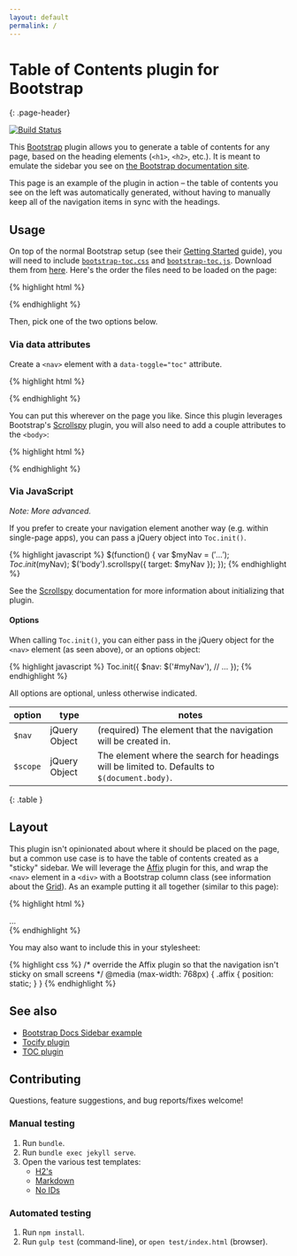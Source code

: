 ```yaml
---
layout: default
permalink: /
---
```


# Table of Contents plugin for Bootstrap
{: .page-header}

[![Build Status](https://travis-ci.org/afeld/bootstrap-toc.svg?branch=gh-pages)](https://travis-ci.org/afeld/bootstrap-toc)

This [Bootstrap](http://getbootstrap.com/) plugin allows you to generate a table of contents for any page, based on the heading elements (`<h1>`, `<h2>`, etc.). It is meant to emulate the sidebar you see on [the Bootstrap documentation site](http://getbootstrap.com/css/).

This page is an example of the plugin in action – the table of contents you see on the left was automatically generated, without having to manually keep all of the navigation items in sync with the headings.

## Usage

On top of the normal Bootstrap setup (see their [Getting Started](http://getbootstrap.com/getting-started/) guide), you will need to include [`bootstrap-toc.css`](bootstrap-toc.css) and [`bootstrap-toc.js`](bootstrap-toc.js). Download them from [here](https://github.com/afeld/toc). Here's the order the files need to be loaded on the page:

{% highlight html %}
<link rel="stylesheet" href="bootstrap.min.css">
<link rel="stylesheet" href="bootstrap-toc.css">
<script src="jquery.min.js"></script>
<script src="bootstrap.min.js"></script>
<script src="bootstrap-toc.js"></script>
{% endhighlight %}

Then, pick one of the two options below.

### Via data attributes

Create a `<nav>` element with a `data-toggle="toc"` attribute.

{% highlight html %}
<nav id="toc" data-toggle="toc"></nav>
{% endhighlight %}

You can put this wherever on the page you like. Since this plugin leverages Bootstrap's [Scrollspy](http://getbootstrap.com/javascript/#scrollspy) plugin, you will also need to add a couple attributes to the `<body>`:

{% highlight html %}
<body data-spy="scroll" data-target="#toc">
{% endhighlight %}

### Via JavaScript

*Note: More advanced.*

If you prefer to create your navigation element another way (e.g. within single-page apps), you can pass a jQuery object into `Toc.init()`.

{% highlight javascript %}
$(function() {
  var $myNav = $('...');
  Toc.init($myNav);
  $('body').scrollspy({
    target: $myNav
  });
});
{% endhighlight %}

See the [Scrollspy](http://getbootstrap.com/javascript/#scrollspy) documentation for more information about initializing that plugin.

#### Options

When calling `Toc.init()`, you can either pass in the jQuery object for the `<nav>` element (as seen above), or an options object:

{% highlight javascript %}
Toc.init({
  $nav: $('#myNav'),
  // ...
});
{% endhighlight %}

All options are optional, unless otherwise indicated.

option | type | notes
--- | --- | ---
`$nav` | jQuery Object | (required) The element that the navigation will be created in.
`$scope` | jQuery Object | The element where the search for headings will be limited to. Defaults to `$(document.body)`.
{: .table }

## Layout

This plugin isn't opinionated about where it should be placed on the page, but a common use case is to have the table of contents created as a "sticky" sidebar. We will leverage the [Affix](http://getbootstrap.com/javascript/#affix) plugin for this, and wrap the `<nav>` element in a `<div>` with a Bootstrap column class (see information about the [Grid](http://getbootstrap.com/css/#grid)). As an example putting it all together (similar to this page):

{% highlight html %}
<body data-spy="scroll" data-target="#toc">
  <div class="container">
    <div class="row">
      <!-- sidebar, which will move to the top on a small screen -->
      <div class="col-sm-3">
        <nav id="toc" data-spy="affix" data-toggle="toc"></nav>
      </div>
      <!-- main content area -->
      <div class="col-sm-9">
        ...
      </div>
    </div>
  </div>
</body>
{% endhighlight %}

You may also want to include this in your stylesheet:

{% highlight css %}
/* override the Affix plugin so that the navigation isn't sticky on small screens */
@media (max-width: 768px) {
  .affix {
    position: static;
  }
}
{% endhighlight %}

## See also

* [Bootstrap Docs Sidebar example](https://jsfiddle.net/gableroux/S2SMK/)
* [Tocify plugin](http://gregfranko.com/jquery.tocify.js/)
* [TOC plugin](http://projects.jga.me/toc/)

## Contributing

Questions, feature suggestions, and bug reports/fixes welcome!

### Manual testing

1. Run `bundle`.
1. Run `bundle exec jekyll serve`.
1. Open the various test templates:
    * [H2's](http://localhost:4000/test/templates/h2s.html)
    * [Markdown](http://localhost:4000/test/templates/markdown.html)
    * [No IDs](http://localhost:4000/test/templates/no-ids.html)

### Automated testing

1. Run `npm install`.
1. Run `gulp test` (command-line), or `open test/index.html` (browser).
